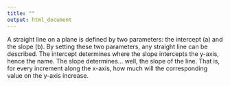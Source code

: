 ```yaml
---
title: ""
output: html_document
---
```

A straight line on a plane is defined by two parameters: the intercept (a) and the slope (b). By setting these two parameters, any straight line can be described. The intercept determines where the slope intercepts the y-axis, hence the name. The slope determines... well, the slope of the line. That is, for every increment along the x-axis, how much will the corresponding value on the y-axis increase.